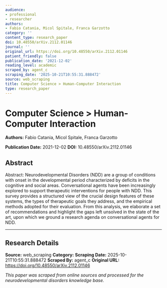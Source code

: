 ```yaml
---
audience:
- professional
- researcher
authors:
- Fabio Catania, Micol Spitale, Franca Garzotto
category: ''
content_type: research_paper
doi: 10.48550/arXiv.2112.01146
journal: ''
original_url: https://doi.org/10.48550/arXiv.2112.01146
patient_friendly: false
publication_date: '2021-12-02'
reading_level: academic
scraped_by: agent_c
scraping_date: '2025-10-21T10:55:31.888472'
source: web_scraping
title: Computer Science > Human-Computer Interaction
type: research_paper
---
```

# Computer Science > Human-Computer Interaction

**Authors:** Fabio Catania, Micol Spitale, Franca Garzotto

**Publication Date:** 2021-12-02
**DOI:** 10.48550/arXiv.2112.01146

## Abstract

Abstract:
Neurodevelopmental Disorders (NDD) are a group of conditions with onset in the developmental period characterized by deficits in the cognitive and social areas. Conversational agents have been increasingly explored to support therapeutic interventions for people with NDD. This survey provides a structured view of the crucial design features of these systems, the types of therapeutic goals they address, and the empirical methods adopted for their evaluation. From this analysis, we elaborate a set of recommendations and highlight the gaps left unsolved in the state of the art, upon which we ground a research agenda on conversational agents for NDD.

---

## Research Details

**Source:** web_scraping
**Category:** 
**Scraping Date:** 2025-10-21T10:55:31.888472
**Scraped By:** agent_c
**Original URL:** https://doi.org/10.48550/arXiv.2112.01146

*This paper was scraped from online sources and processed for the neurodevelopmental disorders knowledge base.*